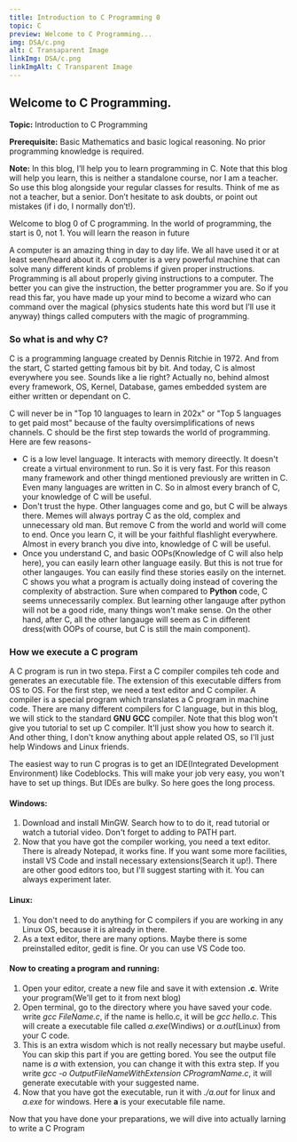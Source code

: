 ```yaml
---
title: Introduction to C Programming 0
topic: C
preview: Welcome to C Programming...
img: DSA/c.png
alt: C Transaparent Image
linkImg: DSA/c.png
linkImgAlt: C Transparent Image
---
```


## Welcome to C Programming.

**Topic:**
Introduction to C Programming

**Prerequisite:**
Basic Mathematics and basic logical reasoning. No prior programming knowledge is required.

**Note:**
In this blog, I’ll help you to learn programming in C. Note that this blog will help you learn, this is neither a standalone course, nor I am a teacher. So use this blog alongside your regular classes for results. Think of me as not a teacher, but a senior. Don’t hesitate to ask doubts, or point out mistakes (if i do, I normally don’t!).

Welcome to blog 0 of C programming. In the world of programming, the start is 0, not 1. You will learn the reason in future

A computer is an amazing thing in day to day life. We all have used it or at least seen/heard about it. A computer is a very powerful machine that can solve many different kinds of problems if given proper instructions. Programming is all about properly giving instructions to a computer. The better you can give the instruction, the better programmer you are. So if you read this far, you have made up your mind to become a wizard who can command over the magical (physics students hate this word but I’ll use it anyway) things called computers with the magic of programming.


### So what is and why C?
C is a programming language created by Dennis Ritchie in 1972. And from the start, C started getting famous bit by bit. And today, C is almost everywhere you see. Sounds like a lie right? Actually no, behind almost every framework, OS, Kernel, Database, games embedded system are either written or dependant on C.

C will never be in "Top 10 languages to learn in 202x" or "Top 5 languages to get paid most" because of the faulty oversimplifications of news channels. C should be the first step towards the world of programming. Here are few reasons-

- C is a low level language. It interacts with memory direectly. It doesn't create a virtual environment to run. So it is very fast. For this reason many framework and other thingd mentioned previously are written in C. Even many languages are written in C. So in almost every branch of C, your knowledge of C will be useful.
- Don't trust the hype. Other languages come and go, but C will be always there. Memes will always portray C as the old, complex and unnecessary old man. But remove C from the world and world will come to end. Once you learn C, it will be your faithful flashlight everywhere. Almost in every branch you dive into, knowledge of C will be useful.
- Once you understand C, and basic OOPs(Knowledge of C will also help here), you can easily learn other language easily. But this is not true for other langauges. You can easily find these stories easily on the internet. C shows you what a program is actually doing instead of covering the complexity of abstraction. Sure when compared to **Python** code, C seems unnecessarily complex. But learning other langauge after python will not be a good ride, many things won't make sense. On the other hand, after C, all the other langauge will seem as C in different dress(with OOPs of course, but C is still the main component).

### How we execute a C program
A C program is run in two stepa. First a C compiler compiles teh code and generates an executable file. The extension of this executable differs from OS to OS. 
For the first step, we need a text editor and C compiler. A compiler is a special program which translates a C program in machine code. There are many different compilers for C language, but in this blog, we will stick to the standard **GNU GCC** compiler. Note that this blog won't give you tutorial to set up C compiler. It'll just show you how to search it. And other thing, I don't know anything about apple related OS, so I'll just help Windows and Linux friends.

The easiest way to run C progras is to get an IDE(Integrated Development Environment) like Codeblocks. This will make your job very easy, you won't have to set up things. But IDEs are bulky. So here goes the long process.

#### Windows: 
1. Download and install MinGW. Search how to to do it, read tutorial or watch a tutorial video. Don't forget to adding to PATH part.
2. Now that you have got the compiler working, you need a text editor. There is already Notepad, it works fine. If you want some more facilities, install VS Code and install necessary extensions(Search it up!). There are other good editors too, but I'll suggest starting with it. You can always experiment later.

#### Linux:
1. You don't need to do anything for C compilers if you are working in any Linux OS, because it is already in there.
2. As a text editor, there are many options. Maybe there is some preinstalled editor, gedit is fine. Or you can use VS Code too.
   
#### Now to creating a program and running:
1. Open your editor, create a new file and save it with extension **.c**. Write your program(We'll get to it from next blog)
2. Open terminal, go to the directory where you have saved your code. write _gcc FileName.c_, if the name is hello.c, it will be _gcc hello.c_. This will create a executable file called _a.exe_(Windiws) or _a.out_(Linux) from your C code.
3. This is an extra wisdom which is not really necessary but maybe useful. You can skip this part if you are getting bored. You see the output file name is _a_ with extension, you can change it with this extra step. If you write _gcc -o OutputFileNameWithExtension CProgramName.c_, it will generate executable with your suggested name.
4. Now that you have got the executable, run it with _./a.out_ for linux and _a.exe_ for windows. Here **a** is your executable file name.

Now that you have done your preparations, we will dive into actually larning to write a C Program
